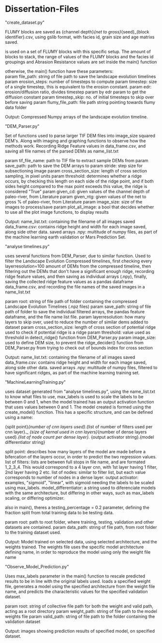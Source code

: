 # Dissertation-Files

"create_dataset.py"

FLUMY blocks are saved as {channel depth}_{net to gross}_{seed}_{block identifier}.csv, using gslib format, with facies id, grain size and age matrixs saved.

is used on a set of FLUMY blocks with this specific setup. 
The amount of blocks to stack, the range of values of the FLUMY blocks and the facies id groupings and Abrasion Resistance values are set inside the main() function

otherwise, the main() function have these parameters:    
param file_path: string of file path to save the landscape evolution timelines
param erosion_steps: number of timesteps to compute
param timestep: size of a single timestep, this is equivalent to the erosion constant.
param edr: erosion/diffusion ratio, divides timestep param by edr param to get the diffusion constant
param timestep_skip: no. of initial timesteps to skip over before saving
param flumy_file_path: file path string pointing towards flumy data folder

Output: 
Compressed Numpy arrays of the landscape evolution timeline.



"DEM_Parser.py"

Set of functions used to parse larger TIF DEM files into image_size squared DEM's. Along with imaging and graphing functions to observe how the methods work.
Recording Ridge Feature values in data_frame.csv, and saving all file names of the parsed DEMs as name_list.txt

param tif_file_name: path to TIF file to extract sample DEMs from
param save_path: path to save the DEM arrays to
param stride: step size for subsectioning image
param cross_section_size: length of cross section sampling, in pixel units
param threshold: determines whether a ridge occurs, by checking this length on each side of the ridge point, and if both sides height compared to the max point exceeds this value, the ridge is considered "True"
param given_cd: given values of the channel depth of paleo-river, from Literature
param given_ntg: given values of the net to gross % of paleo-river, from Literature
param image_size: size of the images to process/save
param plot_all_image: a bool that decides whether to use all the plot image functions, to display results

Output: 
name_list.txt: containing the filename of all images saved
data_frame.csv: contains ridge height and width for each image saved, along side other data.
saved arrays .npy: multitude of numpy files, as part of the machine learning earth validation or Mars Prediction Set.



"analyse timelines.py"

uses several functions from DEM_Parser, due to similar function.
Used to filter the Landscape Evolution Compressed timelines, first checking every layerresolution=100 amount of DEMs from the compressed timeline, 
then filtering out the DEMs that don't have a significant enough ridge, recording ridge feature values, and then saving as individual arrays (.npy),
finally, saving the collected ridge feature values as a pandas dataframe data_frame.csv, and recording the file names of the saved images in a name_list.txt

param root: string of file path of folder containing the compressed Landscape Evolution Timelines (.npz files)
param save_path: string of file path of folder to save the individual filtered arrays, the pandas feature dataframe, and the file name list file.
param layerresolution: how many layers to skip over, used to reduce the number of similar dems added to dataset
param cross_section_size: length of cross section of potential ridge used to check if potential ridge is a ridge
param threshold: value used as threshold in detect_ridge() function from DEM_Parser.py
param image_size: used to define DEM size, to prevent the ridge_decider() function from DEM_Parser.py from trying to check out of bounds index for cross section

Output: 
name_list.txt: containing the filename of all images saved
data_frame.csv: contains ridge height and width for each image saved, along side other data.
saved arrays .npy: multitude of numpy files, filtered to have significant ridges, as part of the machine learning training set.



"MachineLearningTraining.py"

uses dataset generated from "analyse timelines.py", using the name_list.txt to know what files to use, 
max_labels is used to scale the labels to be between 0 and 1, when the model trained has an output activation function that uses values between 0 and 1.
The model created is formed using the create_model() function. This has a specific structure, and can be defined using a name:

{split point}_{number of cnn layers used}_.{list of number of filters used per cnn layer}._
_{size of kernal used in cnn layers}_{number of dense layers used}_.{list of node count per dense layer}._
{output activator string}.{model differentiator string}

split point: describes how many layers of the model are made before a bifercation of the layers occur, in order to predict the two regression values.
list of filters: lists are between full stops in file name, and are formated 1_2_3_4. This would correspond to a 4 layer cnn, with 1st layer having 1 filter, 2nd layer having 2 etc.
list of nodes: similar to filter list, but each value corresponds to number of nodes in a dense layer.
output activator: examples, "sigmoid", "linear", with sigmoid needing the labels to be scaled using max_labels.
model_differentiator: a string used to diferenciate models with the same architecture, but differing in other ways, such as max_labels scaling, or differing optimizer.

also in main(), theres a testing_percentage = 0.2 parameter, defining the fraction split from total training data to be testing data.

param root: path to root folder, where training, testing, validation and other datasets are contained.
param data_path: string of file path, from root folder to the training dataset used.

Output: 
Model trained on selected data, using selected architecture, and the weights trained. The weights file uses the specific model architecture defining name, in order to reproduce the model using only the weight file name


"Observe_Model_Prediction.py"

Uses max_labels parameter in the main() function to rescale predicted results to be in line with the original labels used. 
loads a specified weight file, generates a model using the specified architecture from the weight file name, and predicts the characteristic values for the specified validation dataset.

param root: string of collective file path for both the weight and valid path, acting as a root directory
param weight_path: string of file path to the model weights file
param valid_path: string of file path to the folder containing the validation dataset

Output:
images showing prediction results of specified model, on specified dataset.


